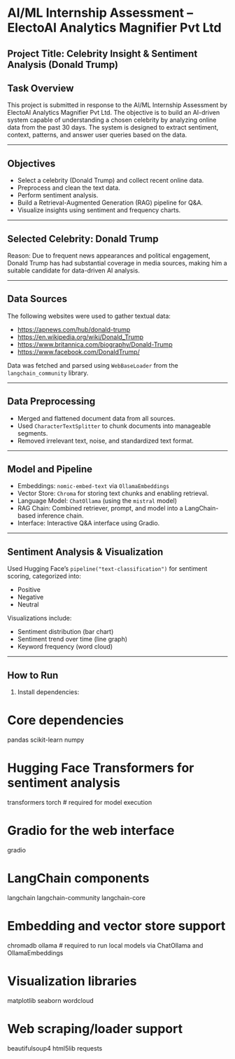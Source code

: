 # AI/ML Internship Assessment – ElectoAI Analytics Magnifier Pvt Ltd

## Project Title: Celebrity Insight & Sentiment Analysis (Donald Trump)

## Task Overview

This project is submitted in response to the AI/ML Internship Assessment by ElectoAI Analytics Magnifier Pvt Ltd. The objective is to build an AI-driven system capable of understanding a chosen celebrity by analyzing online data from the past 30 days. The system is designed to extract sentiment, context, patterns, and answer user queries based on the data.

---

## Objectives

- Select a celebrity (Donald Trump) and collect recent online data.
- Preprocess and clean the text data.
- Perform sentiment analysis.
- Build a Retrieval-Augmented Generation (RAG) pipeline for Q&A.
- Visualize insights using sentiment and frequency charts.

---

## Selected Celebrity: Donald Trump

Reason: Due to frequent news appearances and political engagement, Donald Trump has had substantial coverage in media sources, making him a suitable candidate for data-driven AI analysis.

---

## Data Sources

The following websites were used to gather textual data:

- https://apnews.com/hub/donald-trump
- https://en.wikipedia.org/wiki/Donald_Trump
- https://www.britannica.com/biography/Donald-Trump
- https://www.facebook.com/DonaldTrump/

Data was fetched and parsed using `WebBaseLoader` from the `langchain_community` library.

---

## Data Preprocessing

- Merged and flattened document data from all sources.
- Used `CharacterTextSplitter` to chunk documents into manageable segments.
- Removed irrelevant text, noise, and standardized text format.

---

## Model and Pipeline

- Embeddings: `nomic-embed-text` via `OllamaEmbeddings`
- Vector Store: `Chroma` for storing text chunks and enabling retrieval.
- Language Model: `ChatOllama` (using the `mistral` model)
- RAG Chain: Combined retriever, prompt, and model into a LangChain-based inference chain.
- Interface: Interactive Q&A interface using Gradio.

---

## Sentiment Analysis & Visualization

Used Hugging Face’s `pipeline("text-classification")` for sentiment scoring, categorized into:

- Positive
- Negative
- Neutral

Visualizations include:

- Sentiment distribution (bar chart)
- Sentiment trend over time (line graph)
- Keyword frequency (word cloud)

---

## How to Run

1. Install dependencies:
# Core dependencies
pandas
scikit-learn
numpy

# Hugging Face Transformers for sentiment analysis
transformers
torch  # required for model execution

# Gradio for the web interface
gradio

# LangChain components
langchain
langchain-community
langchain-core

# Embedding and vector store support
chromadb
ollama  # required to run local models via ChatOllama and OllamaEmbeddings

# Visualization libraries
matplotlib
seaborn
wordcloud

# Web scraping/loader support
beautifulsoup4
html5lib
requests


